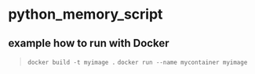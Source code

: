 # python_memory_script

## example how to run with Docker

> `docker build -t myimage .`
> `docker run --name mycontainer myimage`
